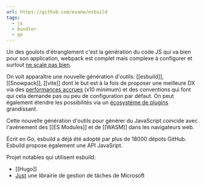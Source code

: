 ```yaml
---
url: https://github.com/evanw/esbuild
tags:
  - js
  - bundler
  - go
---
```


Un des goulots d'étranglement c'est la génération du code JS qui va bien pour son application, webpack est complet mais complexe à configurer et surtout [ne scale pas bien](https://slashgear.github.io/fr/esbuild-bundler-incroyablement-rapide-et-prometteur/).

On voit apparaître une nouvelle génération d'outils: [[esbuild]], [[Snowpack]], [[vite]] dont le but est à la fois de proposer une meilleure DX via des [performances accrues](https://esbuild.github.io/) (x10 minimum) et des conventions qui font qui cela demande pas ou peu de configuration par défaut. On peut également étendre les possibilités via un [écosystème de plugins](https://github.com/esbuild/community-plugins) grandissant.

Cette nouvelle génération d'outils pour générer du JavaScript coincide avec l'avènement des [[ES Modules]] et de [[WASM]] dans les navigateurs web.

Écrit en Go, esbuild a déjà été adopté par plus de 18000 dépots GitHub.
Esbuild propose également une API JavaSript.

Projet notables qui utilisent esbuild:

- [[Hugo]] 
- [Just](https://github.com/microsoft/just) une librairie de gestion de tâches de Microsoft